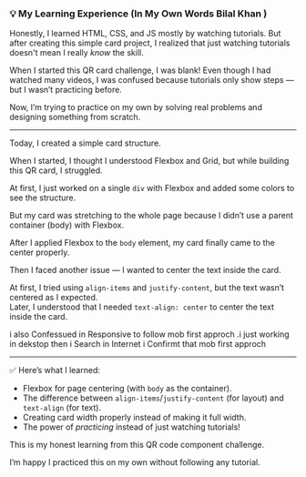 ### 💡 My Learning Experience (In My Own Words  Bilal Khan )

Honestly, I learned HTML, CSS, and JS mostly by watching tutorials. But after creating this simple card project, I realized that just watching tutorials doesn't mean I really *know* the skill.

When I started this QR card challenge, I was blank! Even though I had watched many videos, I was confused because tutorials only show steps — but I wasn’t practicing before.

Now, I’m trying to practice on my own by solving real problems and designing something from scratch.

---

Today, I created a simple card structure.

When I started, I thought I understood Flexbox and Grid, but while building this QR card, I struggled.

At first, I just worked on a single `div` with Flexbox and added some colors to see the structure.

But my card was stretching to the whole page because I didn’t use a parent container (body) with Flexbox.

After I applied Flexbox to the `body` element, my card finally came to the center properly.

Then I faced another issue — I wanted to center the text inside the card.

At first, I tried using `align-items` and `justify-content`, but the text wasn’t centered as I expected.  
Later, I understood that I needed `text-align: center` to center the text inside the card.


i also Confessued in Responsive to follow mob first approch .i just working in dekstop then i Search in Internet i Confirmt that mob first approch 

---

✅ Here’s what I learned:
- Flexbox for page centering (with `body` as the container).
- The difference between `align-items`/`justify-content` (for layout) and `text-align` (for text).
- Creating card width properly instead of making it full width.
- The power of *practicing* instead of just watching tutorials!

This is my honest learning from this QR code component challenge.

I’m happy I practiced this on my own without following any tutorial.

